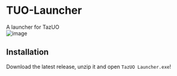 # TUO-Launcher
A launcher for TazUO  
![image](https://github.com/user-attachments/assets/f255e541-d435-450a-aa8f-b390f45133bd)



## Installation  
Download the latest release, unzip it and open `TazUO Launcher.exe`!
